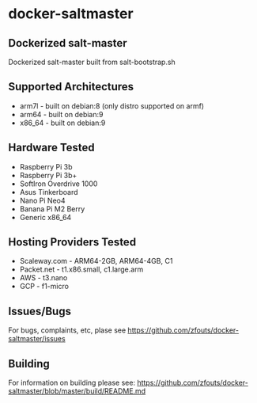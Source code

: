 # docker-saltmaster
## Dockerized salt-master
Dockerized salt-master built from salt-bootstrap.sh

## Supported Architectures
* arm7l - built on debian:8 (only distro supported on armf)
* arm64  - built on debian:9
* x86_64 - built on debian:9

## Hardware Tested
* Raspberry Pi 3b 
* Raspberry Pi 3b+
* SoftIron Overdrive 1000
* Asus Tinkerboard
* Nano Pi Neo4
* Banana Pi M2 Berry
* Generic x86_64

## Hosting Providers Tested
* Scaleway.com - ARM64-2GB, ARM64-4GB, C1
* Packet.net - t1.x86.small, c1.large.arm
* AWS - t3.nano
* GCP - f1-micro

## Issues/Bugs
For bugs, complaints, etc, plase see https://github.com/zfouts/docker-saltmaster/issues

## Building
For information on building please see: https://github.com/zfouts/docker-saltmaster/blob/master/build/README.md
